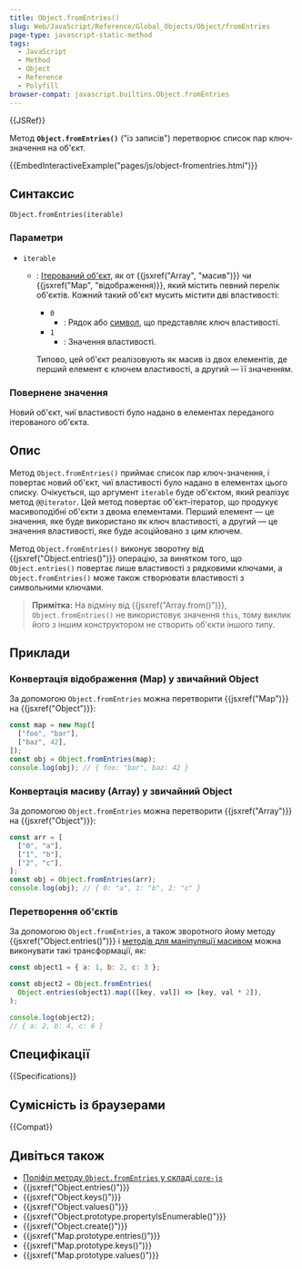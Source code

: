 ```yaml
---
title: Object.fromEntries()
slug: Web/JavaScript/Reference/Global_Objects/Object/fromEntries
page-type: javascript-static-method
tags:
  - JavaScript
  - Method
  - Object
  - Reference
  - Polyfill
browser-compat: javascript.builtins.Object.fromEntries
---
```


{{JSRef}}

Метод **`Object.fromEntries()`** ("із записів") перетворює список пар ключ-значення на об'єкт.

{{EmbedInteractiveExample("pages/js/object-fromentries.html")}}

## Синтаксис

```js-nolint
Object.fromEntries(iterable)
```

### Параметри

- `iterable`

  - : [Ітерований об'єкт](/uk/docs/Web/JavaScript/Reference/Iteration_protocols#protokol-iterovanoho-obiekta), як от {{jsxref("Array", "масив")}} чи {{jsxref("Map", "відображення)}}, який містить певний перелік об'єктів. Кожний такий об'єкт мусить містити дві властивості:

    - `0`
      - : Рядок або [символ](/uk/docs/Web/JavaScript/Reference/Global_Objects/Symbol), що представляє ключ властивості.
    - `1`
      - : Значення властивості.

    Типово, цей об'єкт реалізовують як масив із двох елементів, де перший елемент є ключем властивості, а другий — її значенням.

### Повернене значення

Новий об'єкт, чиї властивості було надано в елементах переданого ітерованого об'єкта.

## Опис

Метод `Object.fromEntries()` приймає список пар ключ-значення, і повертає новий об'єкт, чиї властивості було надано в елементах цього списку. Очікується, що аргумент `iterable` буде об'єктом, який реалізує метод `@@iterator`. Цей метод повертає об'єкт-ітератор, що продукує масивоподібні об'єкти з двома елементами. Перший елемент — це значення, яке буде використано як ключ властивості, а другий — це значення властивості, яке буде асоційовано з цим ключем.

Метод `Object.fromEntries()` виконує зворотну від {{jsxref("Object.entries()")}} операцію, за винятком того, що `Object.entries()` повертає лише властивості з рядковими ключами, а `Object.fromEntries()` може також створювати властивості з символьними ключами.

> **Примітка:** На відміну від {{jsxref("Array.from()")}}, `Object.fromEntries()` не використовує значення `this`, тому виклик його з іншим конструктором не створить об'єкти іншого типу.

## Приклади

### Конвертація відображення (Map) у звичайний Object

За допомогою `Object.fromEntries` можна перетворити {{jsxref("Map")}} на {{jsxref("Object")}}:

```js
const map = new Map([
  ["foo", "bar"],
  ["baz", 42],
]);
const obj = Object.fromEntries(map);
console.log(obj); // { foo: "bar", baz: 42 }
```

### Конвертація масиву (Array) у звичайний Object

За допомогою `Object.fromEntries` можна перетворити {{jsxref("Array")}} на {{jsxref("Object")}}:

```js
const arr = [
  ["0", "a"],
  ["1", "b"],
  ["2", "c"],
];
const obj = Object.fromEntries(arr);
console.log(obj); // { 0: "a", 1: "b", 2: "c" }
```

### Перетворення об'єктів

За допомогою `Object.fromEntries`, а також зворотного йому методу {{jsxref("Object.entries()")}} і [методів для маніпуляції масивом](/uk/docs/Web/JavaScript/Reference/Global_Objects/Array#metody-prymirnyka) можна виконувати такі трансформації, як:

```js
const object1 = { a: 1, b: 2, c: 3 };

const object2 = Object.fromEntries(
  Object.entries(object1).map(([key, val]) => [key, val * 2]),
);

console.log(object2);
// { a: 2, b: 4, c: 6 }
```

## Специфікації

{{Specifications}}

## Сумісність із браузерами

{{Compat}}

## Дивіться також

- [Поліфіл методу `Object.fromEntries` у складі `core-js`](https://github.com/zloirock/core-js#ecmascript-object)
- {{jsxref("Object.entries()")}}
- {{jsxref("Object.keys()")}}
- {{jsxref("Object.values()")}}
- {{jsxref("Object.prototype.propertyIsEnumerable()")}}
- {{jsxref("Object.create()")}}
- {{jsxref("Map.prototype.entries()")}}
- {{jsxref("Map.prototype.keys()")}}
- {{jsxref("Map.prototype.values()")}}
